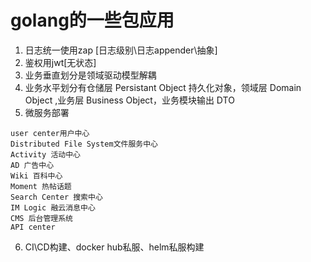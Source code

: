 # golang的一些包应用

1. 日志统一使用zap [日志级别\日志appender\抽象]
2. 鉴权用jwt[无状态]
3. 业务垂直划分是领域驱动模型解耦
4. 业务水平划分有仓储层 Persistant Object 持久化对象，领域层 Domain Object ,业务层 Business Object，业务模块输出 DTO
5. 微服务部署 
```
user center用户中心
Distributed File System文件服务中心
Activity 活动中心
AD 广告中心
Wiki 百科中心
Moment 热帖话题
Search Center 搜索中心
IM Logic 融云消息中心
CMS 后台管理系统
API center

```
6. CI\CD构建、docker hub私服、helm私服构建
